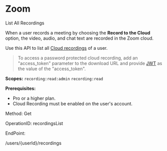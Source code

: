 #     Zoom


List All Recordings

When a user records a meeting by choosing the **Record to the Cloud** option, the video, audio, and chat text are recorded in the Zoom cloud. 

Use this API to list all [Cloud recordings](https://support.zoom.us/hc/en-us/articles/203741855-Cloud-Recording) of a user.
> To access a password protected cloud recording, add an "access_token" parameter to the download URL and provide [JWT](https://marketplace.zoom.us/docs/guides/getting-started/app-types/create-jwt-app) as the value of the "access_token".


**Scopes:** `recording:read:admin` `recording:read`  
 
**Prerequisites:** 
* Pro or a higher plan.
* Cloud Recording must be enabled on the user's account.

Method: Get

OperationID: recordingsList

EndPoint:

/users/{userId}/recordings

